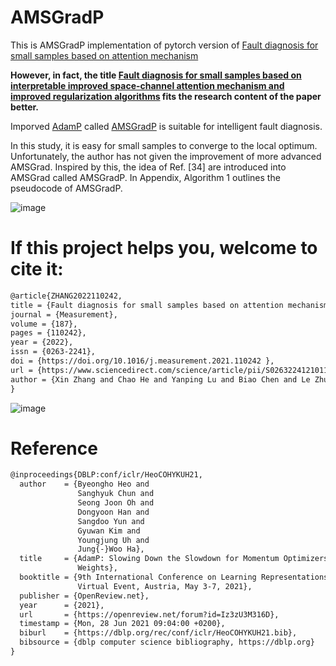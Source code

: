 # AMSGradP
This is AMSGradP implementation of pytorch version of  [Fault diagnosis for small samples based on attention mechanism
](https://www.sciencedirect.com/science/article/pii/S0263224121011507)

**However, in fact, the title [Fault diagnosis for small samples based on interpretable improved space-channel attention mechanism and improved regularization algorithms](https://www.sciencedirect.com/science/article/pii/S0263224121011507) fits the research content of the paper better.**

Imporved [AdamP](https://openreview.net/forum?id=Iz3zU3M316D) called  [AMSGradP](https://www.sciencedirect.com/science/article/pii/S0263224121011507) is suitable for intelligent fault diagnosis.

In this study, it is easy for small samples to converge to the local optimum. Unfortunately, the author has not given the improvement of more advanced AMSGrad. Inspired by this, the idea of Ref. [34] are introduced into AMSGrad called AMSGradP. In Appendix, Algorithm 1 outlines the pseudocode of AMSGradP.

![image](https://user-images.githubusercontent.com/19371493/144706901-ce59398c-3b9d-4aee-b65e-69e94b0d6328.png)

# If this project helps you, welcome to cite it:
```html
@article{ZHANG2022110242,  
title = {Fault diagnosis for small samples based on attention mechanism},  
journal = {Measurement},  
volume = {187},  
pages = {110242},  
year = {2022},  
issn = {0263-2241},  
doi = {https://doi.org/10.1016/j.measurement.2021.110242 },  
url = {https://www.sciencedirect.com/science/article/pii/S0263224121011507},  
author = {Xin Zhang and Chao He and Yanping Lu and Biao Chen and Le Zhu and Li Zhang}  
}
```
![image](https://user-images.githubusercontent.com/19371493/144707296-2731c87b-8469-4e2e-b0da-fa5edaca72be.png)

# Reference

```html
@inproceedings{DBLP:conf/iclr/HeoCOHYKUH21,
  author    = {Byeongho Heo and
               Sanghyuk Chun and
               Seong Joon Oh and
               Dongyoon Han and
               Sangdoo Yun and
               Gyuwan Kim and
               Youngjung Uh and
               Jung{-}Woo Ha},
  title     = {AdamP: Slowing Down the Slowdown for Momentum Optimizers on Scale-invariant
               Weights},
  booktitle = {9th International Conference on Learning Representations, {ICLR} 2021,
               Virtual Event, Austria, May 3-7, 2021},
  publisher = {OpenReview.net},
  year      = {2021},
  url       = {https://openreview.net/forum?id=Iz3zU3M316D},
  timestamp = {Mon, 28 Jun 2021 09:04:00 +0200},
  biburl    = {https://dblp.org/rec/conf/iclr/HeoCOHYKUH21.bib},
  bibsource = {dblp computer science bibliography, https://dblp.org}
}
```

